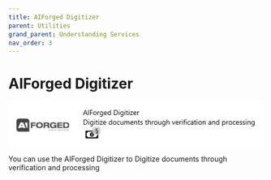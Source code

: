 ```yaml
---
title: AIForged Digitizer
parent: Utilities
grand_parent: Understanding Services
nav_order: 3
---
```


# AIForged Digitizer

![](<../../assets/50 (1).png>)

You can use the AIForged Digitizer to Digitize documents through verification and processing
